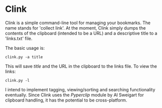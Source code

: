Clink
=====

Clink is a simple command-line tool for managing your bookmarks. The name stands for 'collect link'. At the moment, Clink simply dumps the contents of the clipboard (intended to be a URL) and a descriptive title to a 'links.txt' file.

The basic usage is:

`clink.py -a title`

This will save _title_ and the URL in the clipboard to the links file. To view the links:

`clink.py -l`

I intend to implement tagging, viewing/sorting and searching functionality eventually. Since Clink uses the _Pyperclip_ module by Al Sweigart for clipboard handling, it has the potential to be cross-platform.
